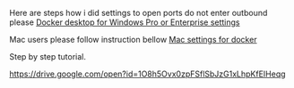 Here are steps how i did settings to open ports do not enter outbound please [Docker desktop for Windows Pro or Enterprise settings](https://drive.google.com/open?id=1wdyoxb3vNgyLmukztwQvcGyxcAhdm27P)

Mac users please follow instruction bellow
[Mac settings for docker ](https://drive.google.com/open?id=1sgYfHm5ErT-fmnQifU9vy7rWFGCN0wST)

Step by step tutorial.

https://drive.google.com/open?id=1O8h5Ovx0zpFSflSbJzG1xLhpKfEIHeqg

